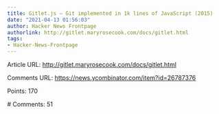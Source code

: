 ```yaml
---
title: Gitlet.js – Git implemented in 1k lines of JavaScript (2015)
date: "2021-04-13 01:56:03"
author: Hacker News Frontpage
authorlink: http://gitlet.maryrosecook.com/docs/gitlet.html
tags:
- Hacker-News-Frontpage
---
```


<p>Article URL: <a href="http://gitlet.maryrosecook.com/docs/gitlet.html">http://gitlet.maryrosecook.com/docs/gitlet.html</a></p>
<p>Comments URL: <a href="https://news.ycombinator.com/item?id=26787376">https://news.ycombinator.com/item?id=26787376</a></p>
<p>Points: 170</p>
<p># Comments: 51</p>
